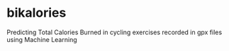 # bikalories
Predicting Total Calories Burned in cycling exercises recorded in gpx files using Machine Learning
